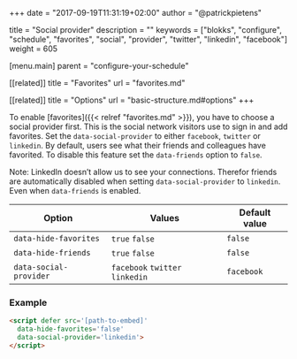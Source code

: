 +++
date            = "2017-09-19T11:31:19+02:00"
author          = "@patrickpietens"

title           = "Social provider"
description     = ""
keywords        = ["blokks", "configure", "schedule", "favorites", "social", "provider", "twitter", "linkedin", "facebook"]
weight          = 605

[menu.main]
parent          = "configure-your-schedule"

[[related]]
title = "Favorites"
url = "favorites.md"

[[related]]
title = "Options"
url = "basic-structure.md#options"
+++

To enable [favorites]({{< relref "favorites.md" >}}), you have to choose a social provider first. This is the social network visitors use to sign in and add favorites. Set the `data-social-provider` to either `facebook`, `twitter` or `linkedin`. By default, users see what their friends and colleagues have favorited. To disable this feature set the `data-friends` option to `false`.

<span class='note'>Note: LinkedIn doesn’t allow us to see your connections. Therefor friends are automatically disabled when setting `data-social-provider` to `linkedin`. Even when `data-friends` is enabled.</span>

| Option | Values | Default value |
|--------|--------|---------------|
| `data-hide-favorites` | `true` `false` | `false` |
| `data-hide-friends` | `true` `false` | `false` |
| `data-social-provider` | `facebook` `twitter` `linkedin` | `facebook` |

### Example

```html
<script	defer src='[path-to-embed]'
  data-hide-favorites='false'
  data-social-provider='linkedin'>
</script>
```